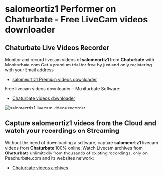 # salomeortiz1 Performer on Chaturbate - Free LiveCam videos downloader

## Chaturbate Live Videos Recorder

Monitor and record livecam videos of **salomeortiz1** from **Chaturbate** with Moniturbate.com
Get a premium trial for free by just and only registering with your Email address:
* [salomeortiz1 Premium videos downloader](https://moniturbate.com/request-demo-licence-key.html)

Free livecam videos downloader - Moniturbate Software:
* [Chaturbate videos downloader](https://moniturbate.com/moniturbate-download-software.html)

![salomeortiz1 livecam videos recorder](https://peachurnet.com/templates/moniturbate-software.png)


## Capture salomeortiz1 videos from the Cloud and watch your recordings on Streaming

Without the need of downloading a software, capture **salomeortiz1** livecam videos from **Chaturbate** 100% online.
Watch Livecam archives from **Chaturbate** unlimitedly from thousands of existing recordings, only on Peachurbate.com and its websites network:
* [Chaturbate videos archives](https://peachurnet.com/)